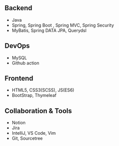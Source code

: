 
## Backend
- Java
- Spring, Spring Boot , Spring MVC, Spring Security
- MyBatis, Spring DATA JPA, Querydsl

## DevOps
- MySQL
- Github action
## Frontend
- HTML5, CSS3(SCSS), JS(ES6)
- BootStrap, Thymeleaf

## Collaboration & Tools
- Notion
- Jira
- IntelliJ, VS Code, Vim
- Git, Sourcetree
